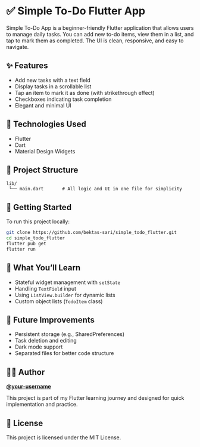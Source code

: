 # ✅ Simple To-Do Flutter App

Simple To-Do App is a beginner-friendly Flutter application that allows users to manage daily tasks. You can add new to-do items, view them in a list, and tap to mark them as completed. The UI is clean, responsive, and easy to navigate.

## ✨ Features

- Add new tasks with a text field
- Display tasks in a scrollable list
- Tap an item to mark it as done (with strikethrough effect)
- Checkboxes indicating task completion
- Elegant and minimal UI

## 🚀 Technologies Used

- Flutter
- Dart
- Material Design Widgets

## 📁 Project Structure

```
lib/
 └── main.dart       # All logic and UI in one file for simplicity
```

## 🔧 Getting Started

To run this project locally:

```bash
git clone https://github.com/bektas-sari/simple_todo_flutter.git
cd simple_todo_flutter
flutter pub get
flutter run
```

## 🧠 What You’ll Learn

- Stateful widget management with `setState`
- Handling `TextField` input
- Using `ListView.builder` for dynamic lists
- Custom object lists (`TodoItem` class)

## 🔮 Future Improvements

- Persistent storage (e.g., SharedPreferences)
- Task deletion and editing
- Dark mode support
- Separated files for better code structure

## 👨‍💻 Author

**[@your-username](https://github.com/bektas-sari)**

This project is part of my Flutter learning journey and designed for quick implementation and practice.

## 📝 License

This project is licensed under the MIT License.

